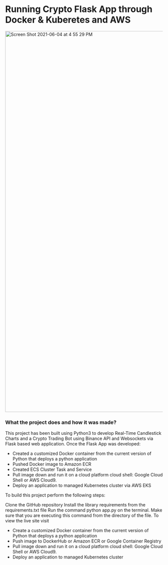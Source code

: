 # Running Crypto Flask App through Docker & Kuberetes and AWS
<img width="1218" alt="Screen Shot 2021-06-04 at 4 55 29 PM" src="https://user-images.githubusercontent.com/78613742/120873336-9013ad00-c556-11eb-99d9-e5d47e0f5933.png">


### What the project does and how it was made?
This project has been built using Python3 to develop Real-Time Candlestick Charts and a Crypto Trading Bot using Binance API and Websockets via Flask based web application. Once the Flask App was developed:
* Created a customized Docker container from the current version of Python that deploys a python application
* Pushed Docker image to Amazon ECR 
* Created ECS Cluster Task and Service
* Pull image down and run it on a cloud platform cloud shell: Google Cloud Shell or AWS
Cloud9.
* Deploy an application to managed Kubernetes cluster via AWS EKS




To build this project perform the following steps:

Clone the GitHub repository
Install the library requirements from the requirements.txt file
Run the command python app.py on the terminal. Make sure that you are executing this command from the directory of the file.
To view the live site visit 

* Create a customized Docker container from the current version of Python that deploys a
python application
* Push image to DockerHub or Amazon ECR or Google Container Registry
* Pull image down and run it on a cloud platform cloud shell: Google Cloud Shell or AWS
Cloud9.
* Deploy an application to managed Kubernetes cluster
